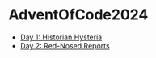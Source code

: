 # AdventOfCode2024

- [Day 1: Historian Hysteria](src/day01.py)
- [Day 2: Red-Nosed Reports](src/day02.py)